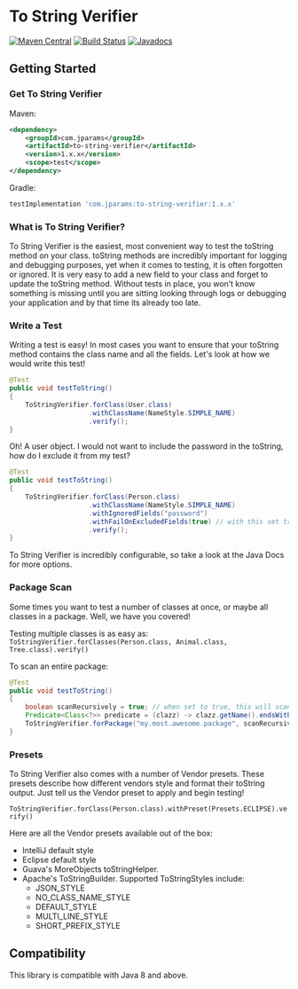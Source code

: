 # To String Verifier

[![Maven Central](https://maven-badges.herokuapp.com/maven-central/com.jparams/to-string-verifier/badge.svg)](https://search.maven.org/search?q=g:com.jparams%20AND%20a:to-string-verifier) [![Build Status](https://travis-ci.org/jparams/to-string-verifier.svg?branch=master)](https://travis-ci.org/jparams/to-string-verifier) [![Javadocs](http://www.javadoc.io/badge/com.jparams/to-string-verifier.svg)](http://www.javadoc.io/doc/com.jparams/to-string-verifier)

## Getting Started

### Get To String Verifier

Maven:
```xml
<dependency>
    <groupId>com.jparams</groupId>
    <artifactId>to-string-verifier</artifactId>
    <version>1.x.x</version>
    <scope>test</scope>
</dependency>
```

Gradle:
```groovy
testImplementation 'com.jparams:to-string-verifier:1.x.x'
```

### What is To String Verifier?
To String Verifier is the easiest, most convenient way to test the toString method on your class. toString methods are incredibly important for logging and debugging purposes, yet when it comes to testing, it is often forgotten or ignored. It is very easy to add a new field to your class and forget to update the toString method. Without tests in place, you won’t know something is missing until you are sitting looking through logs or debugging your application and by that time its already too late.

### Write a Test
Writing a test is easy! In most cases you want to ensure that your toString method contains the class name and all the fields. Let's look at how we would write this test!

```java
@Test
public void testToString()
{
    ToStringVerifier.forClass(User.class)
                    .withClassName(NameStyle.SIMPLE_NAME)
                    .verify();
}
```

Oh! A user object. I would not want to include the password in the toString, how do I exclude it from my test? 

```java
@Test
public void testToString()
{
    ToStringVerifier.forClass(Person.class)
                    .withClassName(NameStyle.SIMPLE_NAME)
                    .withIgnoredFields("password")
                    .withFailOnExcludedFields(true) // with this set true, if a developer accidently adds the password to the toString(), the unit test will fail
                    .verify();
}
```

To String Verifier is incredibly configurable, so take a look at the Java Docs for more options.

### Package Scan
Some times you want to test a number of classes at once, or maybe all classes in a package. Well, we have you covered!

Testing multiple classes is as easy as: `ToStringVerifier.forClasses(Person.class, Animal.class, Tree.class).verify()`

To scan an entire package:

```java
@Test
public void testToString()
{
    boolean scanRecursively = true; // when set to true, this will scan the given package and all subpackages.
    Predicate<Class<?>> predicate = (clazz) -> clazz.getName().endsWith("Model"); // optional parameter
    ToStringVerifier.forPackage("my.most.awesome.package", scanRecursively, predicate).verify();
}
```

### Presets
To String Verifier also comes with a number of Vendor presets. These presets describe how different vendors style and format their toString output. Just tell us the Vendor preset to apply and begin testing!

`ToStringVerifier.forClass(Person.class).withPreset(Presets.ECLIPSE).verify()`

Here are all the Vendor presets available out of the box:
- IntelliJ default style
- Eclipse default style
- Guava's MoreObjects toStringHelper.
- Apache's ToStringBuilder. Supported ToStringStyles include:
  * JSON_STYLE
  * NO_CLASS_NAME_STYLE
  * DEFAULT_STYLE
  * MULTI_LINE_STYLE
  * SHORT_PREFIX_STYLE

## Compatibility
This library is compatible with Java 8 and above.
